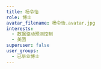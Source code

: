 ```yaml
---
title: 杨令怡
role: 博士
avatar_filename: 杨令怡.avatar.jpg
interests:
  - 数据驱动预测控制
  - 美团
superuser: false
user_groups:
  - 已毕业博士
---
```

